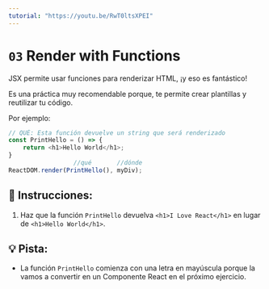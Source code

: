 ```yaml
---
tutorial: "https://youtu.be/RwT0ltsXPEI"
---
```



# `03` Render with Functions

JSX permite usar funciones para renderizar HTML, ¡y eso es fantástico!

Es una práctica muy recomendable porque, te permite crear plantillas y reutilizar tu código.

Por ejemplo:

```js
// QUÉ: Esta función devuelve un string que será renderizado 
const PrintHello = () => {
    return <h1>Hello World</h1>;
}
                  //qué       //dónde
ReactDOM.render(PrintHello(), myDiv);
```

## 📝 Instrucciones:

1. Haz que la función `PrintHello` devuelva `<h1>I Love React</h1>` en lugar de `<h1>Hello World</h1>`.

## 💡 Pista:

+  La función `PrintHello` comienza con una letra en mayúscula porque la vamos a convertir en un Componente React en el próximo ejercicio.
